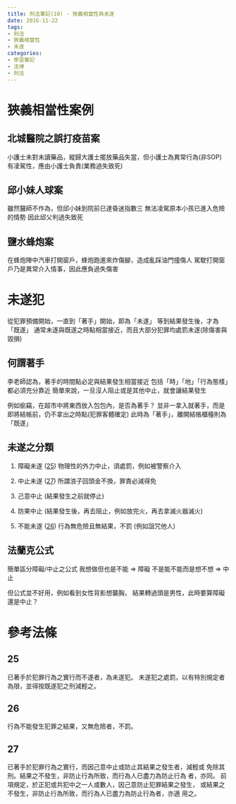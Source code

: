 ```yaml
---
title: 刑法筆記(10) - 狹義相當性與未遂
date: 2016-11-22
tags:
- 刑法
- 狹義相當性
- 未遂
categories:
- 學習筆記
- 法律
- 刑法
---
```


# 狹義相當性案例
## 北城醫院之誤打疫苗案
小護士未對未讀藥品，縱歸大護士擺放藥品失當，但小護士為異常行為(非SOP)
有凌駕性，應由小護士負責(業務過失致死)

## 邱小妹人球案
雖然醫師不作為，但邱小妹到院前已達昏迷指數三
無法凌駕原本小孩已進入危險的情勢
因此邱父判過失致死

## 鹽水蜂炮案
在蜂炮陣中汽車打開窗戶，蜂炮跑進來炸傷腳，造成亂踩油門撞傷人
駕駛打開窗戶乃是異常介入情事，因此應負過失傷害

<!-- more -->

# 未遂犯
從犯罪預備開始，一直到「著手」開始，即為「未遂」
等到結果發生後，才為「既遂」
通常未遂與既遂之時點相當接近，而且大部分犯罪均處罰未遂(除傷害與毀損)

## 何謂著手
李老師認為，著手的時間點必定與結果發生相當接近
包括「時」「地」「行為態樣」都必須充分靠近
簡單來說，一旦沒人阻止或是其他中止，就會讓結果發生

例如偷竊，在超市中將東西放入包包內，是否為著手？
並非一拿入就著手，而是即將結帳前，仍不拿出之時點(犯罪客體確定)
此時為「著手」，離開結帳櫃檯則為「既遂」

## 未遂之分類
1. 障礙未遂 ([25](#25))
  物理性的外力中止，須處罰，例如被警察介入

2. 中止未遂 ([27](#27))
  所謂浪子回頭金不換，罪責必減得免
  1. 己意中止 (結果發生之前就停止)
  2. 防果中止 (結果發生後，再去阻止，例如放完火，再去拿滅火器滅火)

3. 不能未遂 ([26](#26))
  行為無危險且無結果，不罰 (例如詛咒他人)

## 法蘭克公式
簡單區分障礙/中止之公式
我想做但也是不能 => 障礙
不是能不能而是想不想 => 中止

但公式並不好用，例如看到女性背影想襲胸，
結果轉過頭是男性，此時要算障礙還是中止？

# 參考法條
## 25
已著手於犯罪行為之實行而不遂者，為未遂犯。
未遂犯之處罰，以有特別規定者為限，並得按既遂犯之刑減輕之。

## 26		
行為不能發生犯罪之結果，又無危險者，不罰。

## 27
已著手於犯罪行為之實行，而因己意中止或防止其結果之發生者，減輕或
免除其刑。結果之不發生，非防止行為所致，而行為人已盡力為防止行為
者，亦同。
前項規定，於正犯或共犯中之一人或數人，因己意防止犯罪結果之發生，
或結果之不發生，非防止行為所致，而行為人已盡力為防止行為者，亦適
用之。
